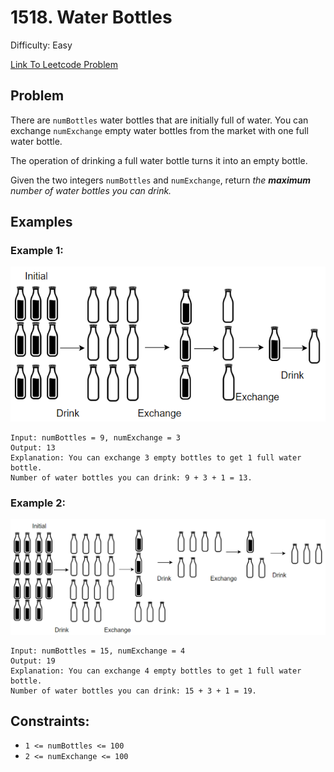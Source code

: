 # 1518. Water Bottles
Difficulty: Easy

[Link To Leetcode Problem](https://leetcode.com/problems/water-bottles/)

## Problem
There are `numBottles` water bottles that are initially full of water. You can exchange `numExchange` empty water bottles from the market with one full water bottle.

The operation of drinking a full water bottle turns it into an empty bottle.

Given the two integers `numBottles` and `numExchange`, return *the **maximum** number of water bottles you can drink.*

## Examples
### Example 1:
![example1](./example1.png)
```
Input: numBottles = 9, numExchange = 3
Output: 13
Explanation: You can exchange 3 empty bottles to get 1 full water bottle.
Number of water bottles you can drink: 9 + 3 + 1 = 13.
```
### Example 2:
![example2](./example2.png)
```
Input: numBottles = 15, numExchange = 4
Output: 19
Explanation: You can exchange 4 empty bottles to get 1 full water bottle. 
Number of water bottles you can drink: 15 + 3 + 1 = 19.
```

## Constraints:
- `1 <= numBottles <= 100`
- `2 <= numExchange <= 100`